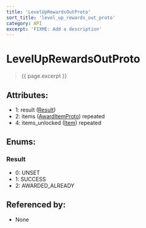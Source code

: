 ```yaml
---
title: 'LevelUpRewardsOutProto'
sort_title: 'level_up_rewards_out_proto'
category: API
excerpt: 'FIXME: Add a description'
---
```


[comment]: <> (THIS PART IS GENERATED - AKA DON'T EDIT THIS PART MANUALLY)

# LevelUpRewardsOutProto

> {{ page.excerpt }}

## Attributes:

- 1: result ([Result](#result))
- 2: items ([AwardItemProto](../AwardItemProto/)) repeated
- 4: items_unlocked ([Item](../../enums/Item/)) repeated

## Enums:

### Result
- 0: UNSET
- 1: SUCCESS
- 2: AWARDED_ALREADY

## Referenced by:

- None

[comment]: <> (YOU CAN EDIT AFTER THIS)
